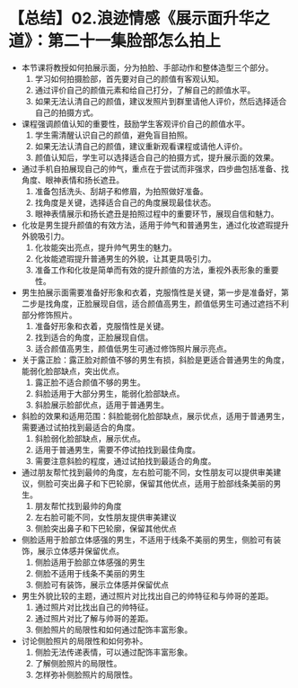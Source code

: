 # 【总结】02.浪迹情感《展示面升华之道》：第二十一集脸部怎么拍上

-   本节课将教授如何拍展示面，分为拍脸、手部动作和整体造型三个部分。
    1.  学习如何拍摄脸部，首先要对自己的颜值有客观认知。
    2.  通过评价自己的颜值元素和给自己打分，了解自己的颜值水平。
    3.  如果无法认清自己的颜值，建议发照片到群里请他人评价，然后选择适合自己的拍摄方式。
-   课程强调颜值认知的重要性，鼓励学生客观评价自己的颜值水平。
    1.  学生需清醒认识自己的颜值，避免盲目拍照。
    2.  如果无法认清自己的颜值，建议重新观看课程或请他人评价。
    3.  颜值认知后，学生可以选择适合自己的拍摄方式，提升展示面的效果。
-   通过手机自拍展现自己的帅气，重点在于尝试而非强求，四步曲包括准备、找角度、眼神表情和扬长遮丑。
    1.  准备包括洗头、刮胡子和修眉，为拍照做好准备。
    2.  找角度是关键，选择适合自己的角度展现最佳状态。
    3.  眼神表情展示和扬长遮丑是拍照过程中的重要环节，展现自信和魅力。
-   化妆是男生提升颜值的有效方法，适用于帅气和普通男生，通过化妆遮瑕提升外貌吸引力。
    1.  化妆能突出亮点，提升帅气男生的魅力。
    2.  化妆能遮瑕提升普通男生的外貌，让其更具吸引力。
    3.  准备工作和化妆是简单而有效的提升颜值的方法，重视外表形象的重要性。
-   男生拍展示面需要准备好形象和衣着，克服惰性是关键，第一步是准备好，第二步是找角度，正脸展现自信，适合颜值高男生，颜值低男生可通过遮挡不利部分修饰照片。
    1.  准备好形象和衣着，克服惰性是关键。
    2.  找到适合的角度，正脸展现自信。
    3.  适合颜值高男生，颜值低男生可通过修饰照片展示亮点。
-   关于露正脸：露正脸对颜值不够的男生有损，斜脸是更适合普通男生的角度，能弱化脸部缺点，突出优点。
    1.  露正脸不适合颜值不够的男生。
    2.  斜脸适用于大部分男生，能弱化脸部缺点。
    3.  斜脸展示脸部优点，适用于普通男生。
-   斜脸的效果和适用范围：斜脸能弱化脸部缺点，展示优点，适用于普通男生，需要通过试拍找到最适合的角度。
    1.  斜脸弱化脸部缺点，展示优点。
    2.  适用于普通男生，需要不停试拍找到最佳角度。
    3.  需要注意斜脸的程度，通过试拍找到最适合的角度。
-   通过朋友帮忙找到最帅的角度，左右脸可能不同，女性朋友可以提供审美建议，侧脸可突出鼻子和下巴轮廓，保留其他优点，适用于脸部线条美丽的男生。
    1.  朋友帮忙找到最帅的角度
    2.  左右脸可能不同，女性朋友提供审美建议
    3.  侧脸突出鼻子和下巴轮廓，保留其他优点
-   侧脸适用于脸部立体感强的男生，不适用于线条不美丽的男生，侧脸可有装饰，展示立体感并保留优点。
    1.  侧脸适用于脸部立体感强的男生
    2.  侧脸不适用于线条不美丽的男生
    3.  侧脸可有装饰，展示立体感并保留优点
-   男生外貌比较的主题，通过照片对比找出自己的帅特征和与帅哥的差距。
    1.  通过照片对比找出自己的帅特征。
    2.  通过照片对比了解与帅哥的差距。
    3.  侧脸照片的局限性和如何通过配饰丰富形象。
-   讨论侧脸照片的局限性和如何弥补。
    1.  侧脸无法传递表情，可以通过配饰丰富形象。
    2.  了解侧脸照片的局限性。
    3.  怎样弥补侧脸照片的局限性。